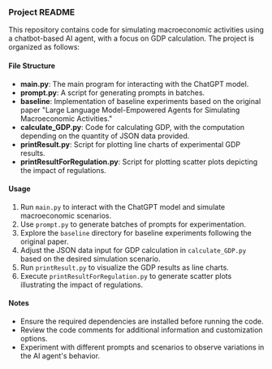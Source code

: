 ### Project README

This repository contains code for simulating macroeconomic activities using a chatbot-based AI agent, with a focus on GDP calculation. The project is organized as follows:

#### File Structure

- **main.py**: The main program for interacting with the ChatGPT model.
- **prompt.py**: A script for generating prompts in batches.
- **baseline**: Implementation of baseline experiments based on the original paper "Large Language Model-Empowered Agents for Simulating Macroeconomic Activities."
- **calculate_GDP.py**: Code for calculating GDP, with the computation depending on the quantity of JSON data provided.
- **printResult.py**: Script for plotting line charts of experimental GDP results.
- **printResultForRegulation.py**: Script for plotting scatter plots depicting the impact of regulations.

#### Usage

1. Run `main.py` to interact with the ChatGPT model and simulate macroeconomic scenarios.
2. Use `prompt.py` to generate batches of prompts for experimentation.
3. Explore the `baseline` directory for baseline experiments following the original paper.
4. Adjust the JSON data input for GDP calculation in `calculate_GDP.py` based on the desired simulation scenario.
5. Run `printResult.py` to visualize the GDP results as line charts.
6. Execute `printResultForRegulation.py` to generate scatter plots illustrating the impact of regulations.

#### Notes

- Ensure the required dependencies are installed before running the code.
- Review the code comments for additional information and customization options.
- Experiment with different prompts and scenarios to observe variations in the AI agent's behavior.
